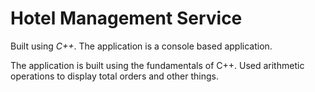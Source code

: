<h1>Hotel Management Service</h1>

<p>Built using <em>C++</em>. The application is a console based application.</p>
<p>The application is built using the fundamentals of C++. Used arithmetic operations to display total orders and other
    things.</p>